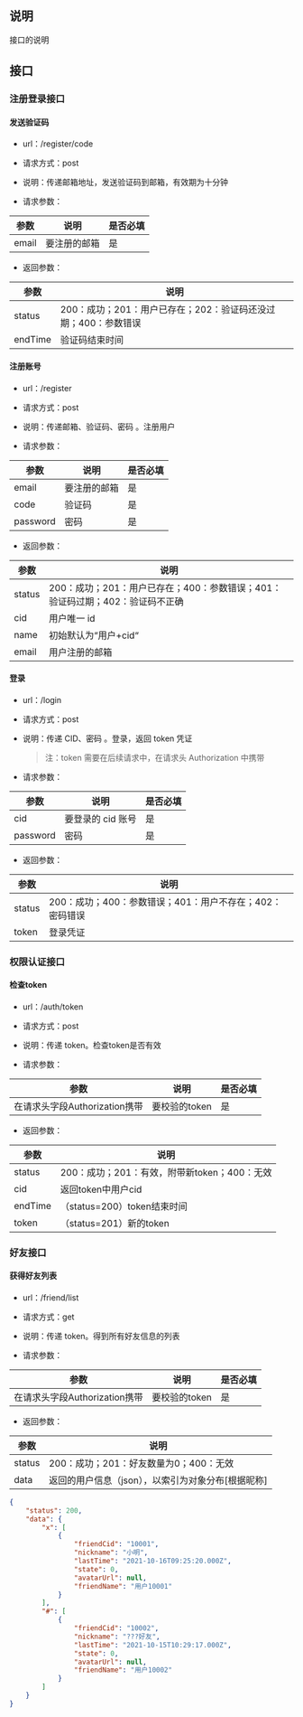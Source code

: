 ## 说明

接口的说明

## 接口

### 注册登录接口

#### 发送验证码

- url：/register/code

- 请求方式：post

- 说明：传递邮箱地址，发送验证码到邮箱，有效期为十分钟

- 请求参数：

| 参数  | 说明         | 是否必填 |
| ----- | ------------ | -------- |
| email | 要注册的邮箱 | 是       |

- 返回参数：

| 参数    | 说明                                                           |
| ------- | -------------------------------------------------------------- |
| status  | 200：成功；201：用户已存在；202：验证码还没过期；400：参数错误 |
| endTime | 验证码结束时间                                                 |

#### 注册账号

- url：/register

- 请求方式：post

- 说明：传递邮箱、验证码、密码 。注册用户

- 请求参数：

| 参数     | 说明         | 是否必填 |
| -------- | ------------ | -------- |
| email    | 要注册的邮箱 | 是       |
| code     | 验证码       | 是       |
| password | 密码         | 是       |

- 返回参数：

| 参数   | 说明                                                                          |
| ------ | ----------------------------------------------------------------------------- |
| status | 200：成功；201：用户已存在；400：参数错误；401：验证码过期；402：验证码不正确 |
| cid    | 用户唯一 id                                                                   |
| name   | 初始默认为“用户+cid“                                                          |
| email  | 用户注册的邮箱                                                                |

#### 登录

- url：/login

- 请求方式：post

- 说明：传递 CID、密码 。登录，返回 token 凭证

  > 注：token 需要在后续请求中，在请求头 Authorization 中携带

- 请求参数：

| 参数     | 说明              | 是否必填 |
| -------- | ----------------- | -------- |
| cid      | 要登录的 cid 账号 | 是       |
| password | 密码              | 是       |

- 返回参数：

| 参数   | 说明                                                     |
| ------ | -------------------------------------------------------- |
| status | 200：成功；400：参数错误；401：用户不存在；402：密码错误 |
| token  | 登录凭证                                                 |



### 权限认证接口

#### 检查token

- url：/auth/token

- 请求方式：post

- 说明：传递 token。检查token是否有效

- 请求参数：

| 参数                          | 说明          | 是否必填 |
| ----------------------------- | ------------- | -------- |
| 在请求头字段Authorization携带 | 要校验的token | 是       |

- 返回参数：

| 参数    | 说明                                         |
| ------- | -------------------------------------------- |
| status  | 200：成功；201：有效，附带新token；400：无效 |
| cid     | 返回token中用户cid                           |
| endTime | （status=200）token结束时间                  |
| token   | （status=201）新的token                      |

### 好友接口

#### 获得好友列表

- url：/friend/list

- 请求方式：get

- 说明：传递 token。得到所有好友信息的列表

- 请求参数：

| 参数                          | 说明          | 是否必填 |
| ----------------------------- | ------------- | -------- |
| 在请求头字段Authorization携带 | 要校验的token | 是       |

- 返回参数：

| 参数   | 说明                                               |
| ------ | -------------------------------------------------- |
| status | 200：成功；201：好友数量为0；400：无效             |
| data   | 返回的用户信息（json），以索引为对象分布[根据昵称] |

```json
{
    "status": 200,
    "data": {
        "x": [
            {
                "friendCid": "10001",
                "nickname": "小明",
                "lastTime": "2021-10-16T09:25:20.000Z",
                "state": 0,
                "avatarUrl": null,
                "friendName": "用户10001"
            }
        ],
        "#": [
            {
                "friendCid": "10002",
                "nickname": "???好友",
                "lastTime": "2021-10-15T10:29:17.000Z",
                "state": 0,
                "avatarUrl": null,
                "friendName": "用户10002"
            }
        ]
    }
}
```

